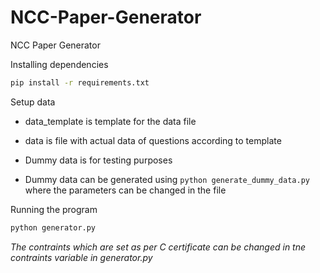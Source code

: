 # NCC-Paper-Generator
NCC Paper Generator

Installing dependencies
```bash
pip install -r requirements.txt
```

Setup data
- data_template is template for the data file
- data is file with actual data of questions according to template

- Dummy data is for testing purposes
- Dummy data can be generated using `python generate_dummy_data.py` where the parameters can be changed in the file

Running the program
```bash
python generator.py
```

*The contraints which are set as per C certificate can be changed in tne contraints variable in generator.py*